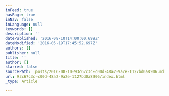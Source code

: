 ```yaml
---
inFeed: true
hasPage: true
inNav: false
inLanguage: null
keywords: []
description: ''
datePublished: '2016-08-10T14:00:00.699Z'
dateModified: '2016-05-19T17:45:52.697Z'
authors: []
publisher: null
title: ''
author: []
starred: false
sourcePath: _posts/2016-08-10-93c67c3c-c00d-48a2-9a2e-1127bd0a8906.md
url: 93c67c3c-c00d-48a2-9a2e-1127bd0a8906/index.html
_type: Article

---
```

